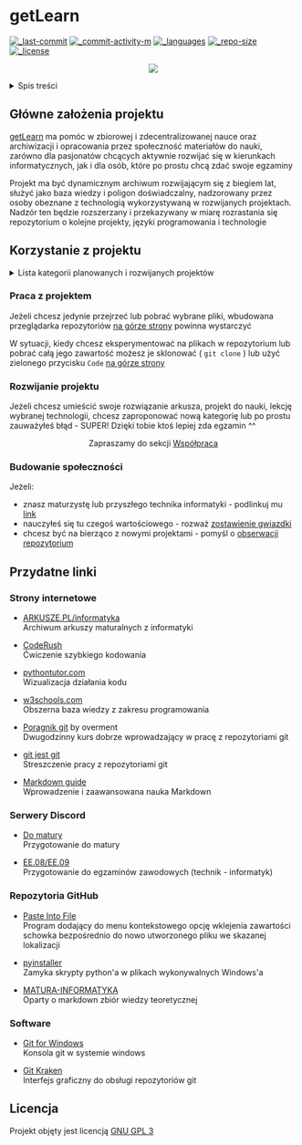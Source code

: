 # getLearn <!-- omit in toc -->
[![_last-commit]][commit]
[![_commit-activity-m]][commits] <!-- [![_contributors]][contributions] -->
[![_languages]][tags]
[![_repo-size]][zip]
[![_license]][license]

<p align="center"><img src="https://shields.io/badge/project_status-Work_in_progress-eb0?style=for-the-badge"/></p>

<details><summary>Spis treści</summary>

- [Główne założenia projektu](#główne-założenia-projektu)
- [Korzystanie z projektu](#korzystanie-z-projektu)
  - [Praca z projektem](#praca-z-projektem)
  - [Rozwijanie projektu](#rozwijanie-projektu)
  - [Budowanie społeczności](#budowanie-społeczności)
- [Przydatne linki](#przydatne-linki)
  - [Strony internetowe](#strony-internetowe)
  - [Serwery Discord](#serwery-discord)
  - [Repozytoria GitHub](#repozytoria-github)
  - [Software](#software)
</details>

## Główne założenia projektu
[getLearn][root] ma pomóc w  zbiorowej i zdecentralizowanej nauce oraz archiwizacji i opracowania przez społeczność materiałów do nauki, zarówno dla pasjonatów chcących aktywnie rozwijać się w kierunkach informatycznych, jak i dla osób, które po prostu chcą zdać swoje egzaminy

Projekt ma być dynamicznym archiwum rozwijającym się z biegiem lat, służyć jako baza wiedzy i poligon doświadczalny, nadzorowany przez osoby obeznane z technologią wykorzystywaną w rozwijanych projektach. Nadzór ten będzie rozszerzany i przekazywany w miarę rozrastania się repozytorium o kolejne projekty, języki programowania i technologie

## Korzystanie z projektu

<details><summary>Lista kategorii planowanych i rozwijanych projektów</summary>

  - [x] [Matura](../matura/)
    - [x] [Informatyka rozszerzona](../matura/inf/)
    - [ ] Matematyka rozszerzona
  - [ ] [Kwalifikacje zawodowe](../q/)
    - [x] [Elektryczno - Elektroniczne](../q/ee/)
      - [ ] EE.09
      - [x] [EE.08](../q/ee/08)
      - [ ] EE.03
  - [x] [Programowanie](../programming/)
    - [x] [C++](../programming/cpp/)
    - [ ] Python
    - [x] [JavaScript](../programming/js/)
    - [x] [PHP](../programming/php/)
  - [ ] GitHub
    - [ ] Git
    - [ ] GitHub
    - [ ] Markdown
    - [ ] Mathpix Markdown
</details>

### Praca z projektem
Jeżeli chcesz jedynie przejrzeć lub pobrać wybrane pliki, wbudowana przeglądarka repozytoriów [na górze strony](#) powinna wystarczyć

W sytuacji, kiedy chcesz eksperymentować na plikach w repozytorium lub pobrać całą jego zawartość możesz je sklonować ( `git clone` ) lub użyć zielonego przycisku `Code` [na górze strony](#)

### Rozwijanie projektu
Jeżeli chcesz umieścić swoje rozwiązanie arkusza, projekt do nauki, lekcję wybranej technologii, chcesz zaproponować nową kategorię lub po prostu zauważyłeś błąd - SUPER! Dzięki tobie ktoś lepiej zda egzamin ^^

<p align="center">Zapraszamy do sekcji <a href="CONTRIBUTING.md">Współpraca</a></p>

### Budowanie społeczności
Jeżeli:
- znasz maturzystę lub przyszłego technika informatyki - podlinkuj mu [link][root]
- nauczyłeś się tu czegoś wartościowego - rozważ [zostawienie gwiazdki](#)
- chcesz być na bierząco z nowymi projektami - pomyśl o [obserwacji repozytorium](#) 

## Przydatne linki
### Strony internetowe
  - [ARKUSZE.PL/informatyka](https://arkusze.pl/informatyka-matura-poziom-rozszerzony/)  
    Archiwum arkuszy maturalnych z informatyki

  - [CodeRush](https://coderush.xyz/)  
    Ćwiczenie szybkiego kodowania
    
  - [pythontutor.com](https://pythontutor.com)  
    Wizualizacja działania kodu

  - [w3schools.com](https://w3schools.com)  
    Obszerna baza wiedzy z zakresu programowania

  - [Poragnik git](https://www.youtube.com/watch?v=D6EI7EbEN4Q&list=PLjHmWifVUNMKIGHmaGPVqSD-L6i1Zw-MH) by overment  
    Dwugodzinny kurs dobrze wprowadzający w pracę z repozytoriami git

  - [git jest git](https://rogerdudler.github.io/git-guide/index.pl.html)  
    Streszczenie pracy z repozytoriami git

  - [Markdown guide](https://www.markdownguide.org/)  
    Wprowadzenie i zaawansowana nauka Markdown

### Serwery Discord
  - [Do matury](https://discord.gg/3hyj3kXQkt)  
    Przygotowanie do matury

  - [EE.08/EE.09](https://discord.gg/RJMZQEC)  
    Przygotowanie do egzaminów zawodowych (technik - informatyk) 

### Repozytoria GitHub
  - [Paste Into File](https://github.com/EslaMx7/PasteIntoFile)  
    Program dodający do menu kontekstowego opcję wklejenia zawartości schowka bezpośrednio do nowo utworzonego pliku we skazanej lokalizacji

  - [pyinstaller](https://github.com/pyinstaller/pyinstaller)  
    Zamyka skrypty python'a w plikach wykonywalnych Windows'a
  
  - [MATURA-INFORMATYKA](https://github.com/wernexnrs123/MATURA-INFORMATYKA)  
    Oparty o markdown zbiór wiedzy teoretycznej

### Software
  - [Git for Windows](https://gitforwindows.org/)  
    Konsola git w systemie windows

  - [Git Kraken](https://www.gitkraken.com/)  
    Interfejs graficzny do obsługi repozytoriów git

## Licencja <!-- omit in toc -->
Projekt objęty jest licencją [GNU GPL 3][license]

[root]: https://github.com/Pixel48/getLearn
[license]: https://github.com/Pixel48/getLearn/blob/master/LICENSE

[commit]: https://github.com/Pixel48/getLearn/commit
[commits]: https://github.com/Pixel48/getLearn/commits/master
[contributions]: https://github.com/Pixel48/getLearn/graphs/contributors
[network]: https://github.com/Pixel48/getLearn/network
[tags]: https://github.com/Pixel48/getLearn/releases
[zip]: https://github.com/Pixel48/getLearn/archive/master.zip

[_commit-activity-m]: https://img.shields.io/github/commit-activity/m/Pixel48/getLearn?style=flat
[_commit-activity-w]: https://img.shields.io/github/commit-activity/w/Pixel48/getLearn?style=flat
[_commit-activity-y]: https://img.shields.io/github/commit-activity/y/Pixel48/getLearn?style=flat
[_contributors]: https://img.shields.io/github/all-contributors/Pixel48/getLearn?style=flat
[_languages]: https://shields.io/github/languages/count/Pixel48/getLearn?style=flat
[_last-commit]: https://shields.io/github/last-commit/Pixel48/getLearn?style=flat
[_license]: https://shields.io/github/license/Pixel48/getLearn?color=d00&style=flat
[_repo-size]: https://shields.io/github/repo-size/Pixel48/getLearn?style=flat